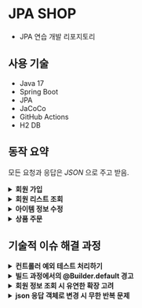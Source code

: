 # JPA SHOP

- JPA 연습 개발 리포지토리

## 사용 기술

- Java 17
- Spring Boot
- JPA
- JaCoCo
- GitHub Actions
- H2 DB

## 동작 요약

모든 요청과 응답은 _JSON_ 으로 주고 받음.

<details>
    <summary><b>회원 가입</b><br/></summary>

POST: `localhost:8080/members/new`

![img.png](img.png)
</details>

<details>
  <summary><b>회원 리스트 조회</b><br/></summary>

GET: `localhost:8080/members/`

![img_2.png](img_2.png)
</details>

<details>
  <summary><b>아이템 정보 수정</b><br/></summary>

PATCH: `localhost:8080/items/{id}`

![img_3.png](img_3.png)

</details>

<details>
  <summary><b>상품 주문</b><br/></summary>

POST: `localhost:8080/order`

![img_4.png](img_4.png)
</details>

## 기술적 이슈 해결 과정

<details>
  <summary><b>컨트롤러 예외 테스트 처리하기</b><br/></summary>

```java
public class MemberRequest {

    @NotEmpty(message = "회원 이름은 필수 입니다")
    private String name;
```

- MemberRequest DTO 의 name 값이 없으면 예외가 터져야한다.
- 하지만 컨트롤러에서 _BindingResult.hasError()_ 형식으로 예외를 던지면 아래의 코드가 _NestedServletException_
을 던지면서 테스트가 정상적으로 실행되지 않는다.

```java
@Test
@DisplayName("POST: members/new 회원이름 입력값 없을 때")
void exceptionTest1() throws Exception {
    //given
    MemberRequest request = createHaveNotNameFieldMemberInfo();

    //when
    mockMvc.perform(post("/members/new")
            .contentType(MediaType.APPLICATION_JSON)
            .accept(MediaType.APPLICATION_JSON)
            .content(mapper.writeValueAsString(request)))

```

이를 해결하기 위해 컨트롤러에서 예외가 터지면 이것을 잡아서 일단 정상 처리 시켜주고
사용자가 작성한 코드에 따라 다음 행동을 결정하는 _@ExceptionHandler_ 를 사용.

```java
@RestControllerAdvice
public class ExceptionAdvice {

    @ExceptionHandler
    public ResponseEntity<ErrorResult> bindFieldErrorExceptionHandler(BindException e) {
        ErrorResult errorResult = new ErrorResult("FieldErrorException",
            String.valueOf(Objects.requireNonNull(e.getFieldError()).getDefaultMessage()));
        return new ResponseEntity<>(errorResult, HttpStatus.BAD_REQUEST);
    }
}
```

이제 DTO 객체에서 _name_ 필드를 입력하지 않으면 _ExceptionHandler_ 가 작동해서 _ErrorResult_ 객체에
예외가 발생한 원인과 디폴트 메시지를 넣게 된다.

결과적으로 _controller_ 코드에서는 _BindingResult_ 의 if 처리 구문이 없어져서 코드는 깔끔해지고,
테스트 코드도 정상적으로 작동한다.

```java
@PostMapping("/members/new")
public ResponseEntity<MemberResponse> create(
    @Validated @RequestBody MemberRequest memberRequest) {

    Long joinId = memberService.join(memberRequest.toEntity());
    Member member = memberService.findOne(joinId);
    log.info("member info={}", member.toString());
    return new ResponseEntity<>(MemberResponse.from(member), HttpStatus.CREATED);
}
```

```java
@Test
@DisplayName("POST: members/new 회원이름 입력값 없을 때")
void exceptionTest1() throws Exception {
    //given
    MemberRequest request = createHaveNotNameFieldMemberInfo();

    //when
    mockMvc.perform(post("/members/new")
            .contentType(MediaType.APPLICATION_JSON)
            .accept(MediaType.APPLICATION_JSON)
            .content(mapper.writeValueAsString(request)))

        //then
        .andExpect(status().isBadRequest())
        .andExpect(jsonPath("$.code").value("FieldErrorException"))
        .andExpect(jsonPath("$.message").value("회원 이름은 필수 입니다"));
}
```
</details>

<details>
  <summary><b>빌드 과정에서의 @Builder.default 경고</b><br/></summary>

- 깃허브 액션의 CI 빌드 도중 아래의 waring 출력

```text
/home/runner/work/jpashop/jpashop/src/main/java/jpabook/jpashop/domain/Member.java:38: warning: @Builder will ignore the initializing expression entirely. If you want the initializing expression to serve as default, add @Builder.Default. If it is not supposed to be settable during building, make the field final.
> Task :compileJava
	private List<Order> orders = new ArrayList<>();
	                    ^
1 warning
```

> **이유:**

- 회원 가입할 때 _Member_ 엔티티의 _orders_ 정보는 입력하지 않는다.
- 롬복의 _@Builder_ 는 필드를 사용하는 생성자와 각 필드의 setter 메서드로 구성된 inner 클래스를
하나 만들어서 내부에서 원본 클래스의 인스턴스를 반환한다.
- _Order_ 는 사용자 정의 객체이므로 이런 객체 타입을 초기화하는 코드는 _@Builder_ 에 당연히 존재하지 않는다.
`new ArrayList<>()` 로 초기화했다고 하더라도 _@Builder_ 가 적용되는 순간 null 로 초기화 된다.
- 따라서 정상적인 empty List 로 초기화하려면 _@Builder.Default_ 어노테이션이 필요.

```java
@Builder.Default
@OneToMany(mappedBy = "member")
private List<Order> orders = new ArrayList<>();
```

</details>

<details>
  <summary><b>회원 정보 조회 시 유연한 확장 고려</b><br/></summary>

```java
@GetMapping("api/v1/members")
public List<Member> membersV1() {
    return memberService.findMembers();
}
```

멤버 객체들을 찾아 그대로 멤버 엔티티를 리턴하면 코드를 작성할 땐 편하지만 큰 문제가 발생한다.

1. 조회에 필요 없는 필드값들도 같이 들어간다.
2. JSON API 명세에 값이 추가되었을 때 유연한 확장이 불가능하다.

```json
[
  "count": 2 // ????
    {
        "id": 1,
        "name": "new-hello",
        "address": null,
        "orders": []
    },
    {
        "id": 2,
        "name": "new-hello2",
        "address": null,
        "orders": []
    }
]
```

멤버 엔티티 리스트들을 그대로 반환해서 보여주다보니 모든 필드가 그대로 보여진다.
또한 API 명세가 멤버 필드만 출력하는 것이 아니라 총 몇개인지 `count`를 출력해달라고 한다면
JSON 스펙이 깨져버리는 문제가 발생한다.

따라서 확장을 고려하기 위해 `Result<T>`가 필요하고 필요한 정보만을 보여주기 위해 `MemberDto` 가 필요하다.

```java
@GetMapping("api/v2/members")
public Result membersV2() {
    List<Member> members = memberService.findMembers();
    List<MemberDto> collect = members.stream()
        .map(m -> new MemberDto(m.getName()))
        .collect(Collectors.toList());

    return new Result(collect.size(), collect);
}

@Data
@AllArgsConstructor
static class Result<T> {

    private int count;
    private T data;
}

@Data
@AllArgsConstructor
static class MemberDto {

    private String name;
}
```

멤버를 조회 후 stream api로 Member 엔티티들을 MemberDto 로 바꾸는 코드이다.
코드 변경 후 ResponseEntity 는 아래와 같이 출력된다.

추후에 API 명세가 바뀌더라도 Result 클래스에 확장이 필요한 필드만 추가하면 되고
Member 엔티티에서 필요한 정보만을 담는 `MemberDto`가 있기 때문에 확장 및 정보 은닉에 유리해졌다.

```json
{
    "count": 2,
    "data": [
        {
            "name": "new-hello"
        },
        {
            "name": "new-hello2"
        }
    ]
}
```


</details>

<details>
  <summary><b>json 응답 객체로 변경 시 무한 반복 문제</b><br/></summary>

```java
@GetMapping("/api/v1/simple-orders")
public List<Order> ordersV1() {
    return orderRepository.findAllByString(new OrderSearch());
}
```

연관관계가 맺어진 _Order_ 객체 내부에는 다음과 같이 Member 객체가 있다.

```java
@ManyToOne(fetch = FetchType.LAZY)
@JoinColumn(name = "member_id")
private Member member;
```
순환 참조가 생기는 이유는 아래와 같다.
1. jackson 라이브러리가 Order 객체를 JSON 으로 변환 시도한다.
2. 그런데 양방향 매핑관계이므로 Member 객체에도 Order 리스트가 있다.

```java
@Builder.Default
@OneToMany(mappedBy = "member")
private List<Order> orders = new ArrayList<>();
```

3. jackson orders 객체도 json 으로 변환하려고 한다.
4. 그런데 orders 는 결국 Order의 리스트이다. Order 객체를 가보니 또 Member 가 있다.
5. 이것이 무한 반복되면서 결국 에러가 발생한다.

이것을 해결하려면 참조하는 객체에 _@JsonIgnore_ 어노테이션을 붙여줘야한다.

```java
@JsonIgnore
@Builder.Default
@OneToMany(mappedBy = "member")
private List<Order> orders = new ArrayList<>();
```

하지만 이렇게 하면 또 다른 문제가 발생한다.

```json
{
  "timestamp": "2022-08-08T21:54:28.186+00:00",
  "status": 500,
  "error": "Internal Server Error",
  "trace": "org.springframework.http.converter.HttpMessageConversionException: Type definition error: [simple type, class org.hibernate.proxy.pojo.bytebuddy.ByteBuddyInterceptor]; nested exception is com.fasterxml.jackson.databind.exc.InvalidDefinitionException: No serializer found for class org.hibernate.proxy.pojo.bytebuddy.ByteBuddyInterceptor and no properties discovered to create BeanSerializer (to avoid exception, disable SerializationFeature.FAIL_ON_EMPTY_BEANS) (through reference chain: java.util.ArrayList[0]->jpabook.jpashop.domain.Order[\"member\"]->jpabook.jpashop.domain.Member$HibernateProxy$hXF0jkbi[\"hibernateLazyInitializer\"])\r\n\tat org.springframework.http.converter.json.AbstractJackson2HttpMessageConverter.writeInternal(AbstractJackson2HttpMessageConverter.java:462)\r\n\tat org.springframework.http.converter.AbstractGenericHttpMessageConverter.write(AbstractGenericHttpMessageConverter.java:104)\r\n\tat org.springframework.web.servlet.mvc.method.annotation.AbstractMessageConverterMethodProcessor.writeWithMessageConverters(AbstractMessageConverterMethodProcessor.java:290)\r\n\tat org.springframework.web.servlet.mvc.method.annotation.RequestResponseBodyMethodProcessor.handleReturnValue(RequestResponseBodyMethodProcessor.java:183)\r\n\tat org.springframework.web.method.support.HandlerMethodReturnValueHandlerComposite.handleReturnValue(HandlerMethodReturnValueHandlerComposite.java:78)\r\n\tat org.springframework.web.servlet.mvc.method.annotation.ServletInvocableHandlerMethod.invokeAndHandle(ServletInvocableHandlerMethod.java:135)\r\n\tat org.springframework.web.servlet.mvc.method.annotation.RequestMappingHandlerAdapter.invokeHandlerMethod(RequestMappingHandlerAdapter.java:895)\r\n\tat org.springframework.web.servlet.mvc.method.annotation.RequestMappingHandlerAdapter.handleInternal(RequestMappingHandlerAdapter.java:808)\r\n\tat org.springframework.web.servlet.mvc.method.AbstractHandlerMethodAdapter.handle(AbstractHandlerMethodAdapter.java:87)\r\n\tat org.springframework.web.servlet.DispatcherServlet.doDispatch(DispatcherServlet.java:1067)\r\n\tat org.springframework.web.servlet.DispatcherServlet.doService(DispatcherServlet.java:963)\r\n\tat org.springframework.web.servlet.FrameworkServlet.processRequest(FrameworkServlet.java:1006)\r\n\tat org.springframework.web.servlet.FrameworkServlet.doGet(FrameworkServlet.java:898)\r\n\tat javax.servlet.http.HttpServlet.service(HttpServlet.java:655)\r\n\tat org.springframework.web.servlet.FrameworkServlet.service(FrameworkServlet.java:883)\r\n\tat javax.servlet.http.HttpServlet.service(HttpServlet.java:764)\r\n\tat org.apache.catalina.core.ApplicationFilterChain.internalDoFilter(ApplicationFilterChain.java:227)\r\n\tat org.apache.catalina.core.ApplicationFilterChain.doFilter(ApplicationFilterChain.java:162)\r\n\tat org.apache.tomcat.websocket.server.WsFilter.doFilter(WsFilter.java:53)\r\n\tat org.apache.catalina.core.ApplicationFilterChain.internalDoFilter(ApplicationFilterChain.java:189)\r\n\tat org.apache.catalina.core.ApplicationFilterChain.doFilter(ApplicationFilterChain.java:162)\r\n\tat org.springframework.web.filter.RequestContextFilter.doFilterInternal(RequestContextFilter.java:100)\r\n\tat org.springframework.web.filter.OncePerRequestFilter.doFilter(OncePerRequestFilter.java:117)\r\n\tat org.apache.catalina.core.ApplicationFilterChain.internalDoFilter(ApplicationFilterChain.java:189)\r\n\tat org.apache.catalina.core.ApplicationFilterChain.doFilter(ApplicationFilterChain.java:162)\r\n\tat org.springframework.web.filter.FormContentFilter.doFilterInternal(FormContentFilter.java:93)\r\n\tat org.springframework.web.filter.OncePerRequestFilter.doFilter(OncePerRequestFilter.java:117)\r\n\tat org.apache.catalina.core.ApplicationFilterChain.internalDoFilter(ApplicationFilterChain.java:189)\r\n\tat org.apache.catalina.core.ApplicationFilterChain.doFilter(ApplicationFilterChain.java:162)\r\n\tat org.springframework.web.filter.CharacterEncodingFilter.doFilterInternal(CharacterEncodingFilter.java:201)\r\n\tat org.springframework.web.filter.OncePerRequestFilter.doFilter(OncePerRequestFilter.java:117)\r\n\tat org.apache.catalina.core.ApplicationFilterChain.internalDoFilter(ApplicationFilterChain.java:189)\r\n\tat org.apache.catalina.core.ApplicationFilterChain.doFilter(ApplicationFilterChain.java:162)\r\n\tat org.apache.catalina.core.StandardWrapperValve.invoke(StandardWrapperValve.java:197)\r\n\tat org.apache.catalina.core.StandardContextValve.invoke(StandardContextValve.java:97)\r\n\tat org.apache.catalina.authenticator.AuthenticatorBase.invoke(AuthenticatorBase.java:541)\r\n\tat org.apache.catalina.core.StandardHostValve.invoke(StandardHostValve.java:135)\r\n\tat org.apache.catalina.valves.ErrorReportValve.invoke(ErrorReportValve.java:92)\r\n\tat org.apache.catalina.core.StandardEngineValve.invoke(StandardEngineValve.java:78)\r\n\tat org.apache.catalina.connector.CoyoteAdapter.service(CoyoteAdapter.java:360)\r\n\tat org.apache.coyote.http11.Http11Processor.service(Http11Processor.java:399)\r\n\tat org.apache.coyote.AbstractProcessorLight.process(AbstractProcessorLight.java:65)\r\n\tat org.apache.coyote.AbstractProtocol$ConnectionHandler.process(AbstractProtocol.java:890)\r\n\tat org.apache.tomcat.util.net.NioEndpoint$SocketProcessor.doRun(NioEndpoint.java:1787)\r\n\tat org.apache.tomcat.util.net.SocketProcessorBase.run(SocketProcessorBase.java:49)\r\n\tat org.apache.tomcat.util.threads.ThreadPoolExecutor.runWorker(ThreadPoolExecutor.java:1191)\r\n\tat org.apache.tomcat.util.threads.ThreadPoolExecutor$Worker.run(ThreadPoolExecutor.java:659)\r\n\tat org.apache.tomcat.util.threads.TaskThread$WrappingRunnable.run(TaskThread.java:61)\r\n\tat java.base/java.lang.Thread.run(Thread.java:833)\r\nCaused by: com.fasterxml.jackson.databind.exc.InvalidDefinitionException: No serializer found for class org.hibernate.proxy.pojo.bytebuddy.ByteBuddyInterceptor and no properties discovered to create BeanSerializer (to avoid exception, disable SerializationFeature.FAIL_ON_EMPTY_BEANS) (through reference chain: java.util.ArrayList[0]->jpabook.jpashop.domain.Order[\"member\"]->jpabook.jpashop.domain.Member$HibernateProxy$hXF0jkbi[\"hibernateLazyInitializer\"])\r\n\tat com.fasterxml.jackson.databind.exc.InvalidDefinitionException.from(InvalidDefinitionException.java:77)\r\n\tat com.fasterxml.jackson.databind.SerializerProvider.reportBadDefinition(SerializerProvider.java:1300)\r\n\tat com.fasterxml.jackson.databind.DatabindContext.reportBadDefinition(DatabindContext.java:400)\r\n\tat com.fasterxml.jackson.databind.ser.impl.UnknownSerializer.failForEmpty(UnknownSerializer.java:46)\r\n\tat com.fasterxml.jackson.databind.ser.impl.UnknownSerializer.serialize(UnknownSerializer.java:29)\r\n\tat com.fasterxml.jackson.databind.ser.BeanPropertyWriter.serializeAsField(BeanPropertyWriter.java:728)\r\n\tat com.fasterxml.jackson.databind.ser.std.BeanSerializerBase.serializeFields(BeanSerializerBase.java:774)\r\n\tat com.fasterxml.jackson.databind.ser.BeanSerializer.serialize(BeanSerializer.java:178)\r\n\tat com.fasterxml.jackson.databind.ser.BeanPropertyWriter.serializeAsField(BeanPropertyWriter.java:728)\r\n\tat com.fasterxml.jackson.databind.ser.std.BeanSerializerBase.serializeFields(BeanSerializerBase.java:774)\r\n\tat com.fasterxml.jackson.databind.ser.BeanSerializer.serialize(BeanSerializer.java:178)\r\n\tat com.fasterxml.jackson.databind.ser.std.CollectionSerializer.serializeContents(CollectionSerializer.java:145)\r\n\tat com.fasterxml.jackson.databind.ser.std.CollectionSerializer.serialize(CollectionSerializer.java:107)\r\n\tat com.fasterxml.jackson.databind.ser.std.CollectionSerializer.serialize(CollectionSerializer.java:25)\r\n\tat com.fasterxml.jackson.databind.ser.DefaultSerializerProvider._serialize(DefaultSerializerProvider.java:480)\r\n\tat com.fasterxml.jackson.databind.ser.DefaultSerializerProvider.serializeValue(DefaultSerializerProvider.java:400)\r\n\tat com.fasterxml.jackson.databind.ObjectWriter$Prefetch.serialize(ObjectWriter.java:1514)\r\n\tat com.fasterxml.jackson.databind.ObjectWriter.writeValue(ObjectWriter.java:1007)\r\n\tat org.springframework.http.converter.json.AbstractJackson2HttpMessageConverter.writeInternal(AbstractJackson2HttpMessageConverter.java:456)\r\n\t... 48 more\r\n",
  "message": "Type definition error: [simple type, class org.hibernate.proxy.pojo.bytebuddy.ByteBuddyInterceptor]; nested exception is com.fasterxml.jackson.databind.exc.InvalidDefinitionException: No serializer found for class org.hibernate.proxy.pojo.bytebuddy.ByteBuddyInterceptor and no properties discovered to create BeanSerializer (to avoid exception, disable SerializationFeature.FAIL_ON_EMPTY_BEANS) (through reference chain: java.util.ArrayList[0]->jpabook.jpashop.domain.Order[\"member\"]->jpabook.jpashop.domain.Member$HibernateProxy$hXF0jkbi[\"hibernateLazyInitializer\"])",
  "path": "/api/v1/simple-orders"
}
```

proxy.pojo.bytebuddy 예외를 터뜨리는데, 답은 _FetchType_ 에 있다.

1. Order 엔티티에 접근 후 Member 엔티티를 가져오려고 하는데 `@ManyToOne(fetch = FetchType.LAZY)`가 붙어있다.
2. 지연 로딩일 때 접근하는 것은 원본 엔티티가 아니라 프록시 타입이다.
3. 프록시는 초기화될 때 내부적으로 bytebuddy 라이브러리를 사용해서 프록시 타입으로 초기화한다.
4. 즉 jackson 입장에서는 Member 타입을 찾아야 하는데 Member 의 프록시 타입이 반환되서 해당 예외가 발생한 것이다.

프록시 타입에 관계없이 JSON 응답을 출력하려면 아래의 종속성을 추가해줘야 한다.

```gradle
implementation 'com.fasterxml.jackson.datatype:jackson-datatype-hibernate5'
```

이후 부트 진입점에 _Hibernate5Module_ 을 등록해준다.

```java
@Bean
Hibernate5Module hibernate5Module() {
    return new Hibernate5Module();
}
```

```json
[
  {
    "id": 4,
    "member": null,
    "orderItems": null,
    "delivery": null,
    "orderDate": "2022-08-09T07:10:30.029686",
    "status": "ORDER",
    "totalPrice": 50000
  },
  {
    "id": 11,
    "member": null,
    "orderItems": null,
    "delivery": null,
    "orderDate": "2022-08-09T07:10:30.062604",
    "status": "ORDER",
    "totalPrice": 220000
  }
]
```

"기본 설정은 지연 로딩을 모두 무시하고 null 로 출력하라" 이므로 지연 로딩된 엔티티들은
아래처럼 null 로 표시된다. null 로 표현하기 싫다면 아래 처럼옵션을 설정해주면 된다.

```java
@Bean
Hibernate5Module hibernate5Module() {
    Hibernate5Module hibernate5Module = new Hibernate5Module();
    hibernate5Module.configure(Feature.FORCE_LAZY_LOADING, true);
    return hibernate5Module;
}
```

하지만 이렇게 엔티티를 직접 노출시키는 방법은 문제가 많다.

- 간단한 조회인데도 다른 엔티티를 모조리 끌고 오기 때문에 성능 문제가 발생한다.
- API 명세가 바뀌어서 엔티티를 직접 변경하는 경우 그 엔티티를 사용하던 다른 서비스에도 지대한 영향을 끼친다.

</details>